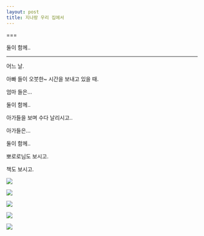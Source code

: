 ```yaml
---
layout: post
title: 지나랑 우리 집에서
---
```

===

둘이 함께..

---

어느 날.

아빠 들이 오붓한~ 시간을 보내고 있을 때.

엄마 들은... 

둘이 함께..

아가들을 보며 수다 날리시고..

아가들은...

둘이 함께..

뽀로로님도 보시고.

책도 보시고.

![](http://1.bp.blogspot.com/-_f9FyaPBIdc/VNGJl0Bv4NI/AAAAAAAAHXY/HN23-ZO5S-A/s1600/1423002020406.jpeg)

![](http://3.bp.blogspot.com/-M6cKfBoedBM/VNGJmHd-UkI/AAAAAAAAHXg/laBir3uM2no/s1600/1423002021884.jpeg)

![](http://4.bp.blogspot.com/-JQx9zkvX8HQ/VNGJl3Zz6TI/AAAAAAAAHXk/lZ9V3E7h-Fg/s1600/1423002023808.jpeg)

![](http://1.bp.blogspot.com/-QCGKlIaYHRo/VNGJmR2PZlI/AAAAAAAAHXo/SIM05WE0bCA/s1600/1423002025643.jpeg)

![](http://4.bp.blogspot.com/-OoDVSWC4jts/VNGJmhwVqGI/AAAAAAAAHYE/1CiRtqFMw1o/s1600/1423002027746.jpeg)
